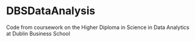 # DBSDataAnalysis
Code from coursework on the Higher Diploma in Science in Data Analytics at Dublin Business School
